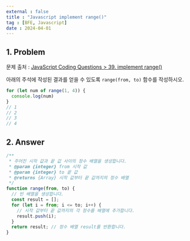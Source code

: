 ```yaml
---
external : false
title : "Javascript implement range()"
tag : [BFE, Javascript]
date : 2024-04-01
---
```


## 1. Problem

문제 출처 : [JavaScript Coding Questions > 39. implement range()](https://bigfrontend.dev/problem/implement-range)

아래의 주석에 작성된 결과를 얻을 수 있도록 `range(from, to)` 함수를 작성하시오.

```js
for (let num of range(1, 4)) {
  console.log(num)  
}
// 1
// 2
// 3
// 4
```

## 2. Answer

```js
/**
 * 주어진 시작 값과 끝 값 사이의 정수 배열을 생성합니다.
 * @param {integer} from 시작 값
 * @param {integer} to 끝 값
 * @returns {Array} 시작 값부터 끝 값까지의 정수 배열
 */
function range(from, to) {
  // 빈 배열을 생성합니다.
  const result = [];
  for (let i = from; i <= to; i++) {
    // 시작 값부터 끝 값까지의 각 정수를 배열에 추가합니다.
    result.push(i);
  }
  return result; // 정수 배열 result를 반환합니다.
}
```
